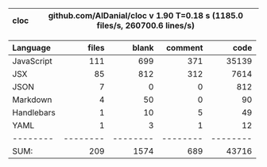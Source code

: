 cloc|github.com/AlDanial/cloc v 1.90  T=0.18 s (1185.0 files/s, 260700.6 lines/s)
--- | ---

Language|files|blank|comment|code
:-------|-------:|-------:|-------:|-------:
JavaScript|111|699|371|35139
JSX|85|812|312|7614
JSON|7|0|0|812
Markdown|4|50|0|90
Handlebars|1|10|5|49
YAML|1|3|1|12
--------|--------|--------|--------|--------
SUM:|209|1574|689|43716

